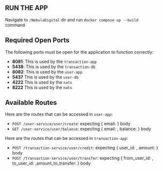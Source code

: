 ## RUN THE APP
Navigate to `/NebulaDigital` dir and run `docker compose up --build` command

## Required Open Ports

The following ports must be open for the application to function correctly:

- **8081**: This is used by the `transaction-app`
- **5438**: This is used by the `transaction-db`
- **8082**: This is used by the `user-app`
- **5437** This is used by the `user-db`
- **4222** This is used by the `nats`
- **8222** This is used by the `nats`


## Available Routes

Here are the routes that can be accessed in `user-app`:

- `POST /user-service/user/create`: expecting { email: } body
- `GET /user-service/user/balance`: expecting { email: , balance: } body

Here are the routes that can be accessed in `transaction-app`:
- `POST /transaction-service/user/credit`: expecting { user_id: , amount: } body
- `POST /transaction-service/user/transfer`: expecting { from_user_id: , to_user_id: ,amount_to_transfer: } body 
